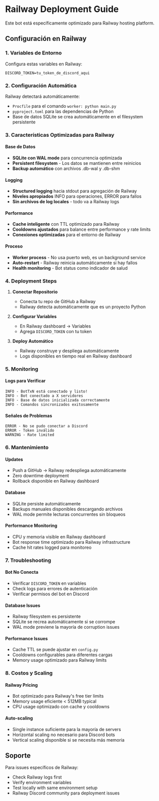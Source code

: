 # Railway Deployment Guide

Este bot está específicamente optimizado para Railway hosting platform.

## Configuración en Railway

### 1. Variables de Entorno
Configura estas variables en Railway:
```
DISCORD_TOKEN=tu_token_de_discord_aqui
```

### 2. Configuración Automática
Railway detectará automáticamente:
- `Procfile` para el comando `worker: python main.py`
- `pyproject.toml` para las dependencias de Python
- Base de datos SQLite se crea automáticamente en el filesystem persistente

### 3. Características Optimizadas para Railway

#### Base de Datos
- **SQLite con WAL mode** para concurrencia optimizada
- **Persistent filesystem** - Los datos se mantienen entre reinicios
- **Backup automático** con archivos .db-wal y .db-shm

#### Logging
- **Structured logging** hacia stdout para agregación de Railway
- **Niveles apropiados** INFO para operaciones, ERROR para fallos
- **Sin archivos de log locales** - todo va a Railway logs

#### Performance
- **Cache inteligente** con TTL optimizado para Railway
- **Cooldowns ajustados** para balance entre performance y rate limits
- **Conexiones optimizadas** para el entorno de Railway

#### Proceso
- **Worker process** - No usa puerto web, es un background service
- **Auto-restart** - Railway reinicia automáticamente si hay fallos
- **Health monitoring** - Bot status como indicador de salud

### 4. Deployment Steps

1. **Conectar Repositorio**
   - Conecta tu repo de GitHub a Railway
   - Railway detecta automáticamente que es un proyecto Python

2. **Configurar Variables**
   - En Railway dashboard → Variables
   - Agrega `DISCORD_TOKEN` con tu token

3. **Deploy Automático**
   - Railway construye y despliega automáticamente
   - Logs disponibles en tiempo real en Railway dashboard

### 5. Monitoring

#### Logs para Verificar
```
INFO - BotTxN está conectado y listo!
INFO - Bot conectado a X servidores
INFO - Base de datos inicializada correctamente
INFO - Comandos sincronizados exitosamente
```

#### Señales de Problemas
```
ERROR - No se pudo conectar a Discord
ERROR - Token inválido
WARNING - Rate limited
```

### 6. Mantenimiento

#### Updates
- Push a GitHub → Railway redespliega automáticamente
- Zero downtime deployment
- Rollback disponible en Railway dashboard

#### Database
- SQLite persiste automáticamente
- Backups manuales disponibles descargando archivos
- WAL mode permite lecturas concurrentes sin bloqueos

#### Performance Monitoring
- CPU y memoria visible en Railway dashboard
- Bot response time optimizado para Railway infrastructure
- Cache hit rates logged para monitoreo

### 7. Troubleshooting

#### Bot No Conecta
- Verificar `DISCORD_TOKEN` en variables
- Check logs para errores de autenticación
- Verificar permisos del bot en Discord

#### Database Issues
- Railway filesystem es persistente
- SQLite se recrea automáticamente si se corrompe
- WAL mode previene la mayoría de corruption issues

#### Performance Issues
- Cache TTL se puede ajustar en `config.py`
- Cooldowns configurables para diferentes cargas
- Memory usage optimizado para Railway limits

### 8. Costos y Scaling

#### Railway Pricing
- Bot optimizado para Railway's free tier limits
- Memory usage eficiente < 512MB typical
- CPU usage optimizado con cache y cooldowns

#### Auto-scaling
- Single instance suficiente para la mayoría de servers
- Horizontal scaling no necesario para Discord bots
- Vertical scaling disponible si se necesita más memoria

## Soporte

Para issues específicos de Railway:
- Check Railway logs first
- Verify environment variables
- Test locally with same environment setup
- Railway Discord community para deployment issues